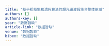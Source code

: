 ```yaml
---
title: "基于粗糙集和遗传算法的超光谱波段集合整体缩减"
authors: []
authors-key: []
year: "数据暂缺"
article-link: "数据暂缺"
venue: "数据暂缺"
bibex: "数据暂缺"
---
```

